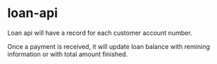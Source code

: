 # loan-api

Loan api will have a record for each customer account number.

Once a payment is received, it will update loan balance with remining information or with total amount finished.